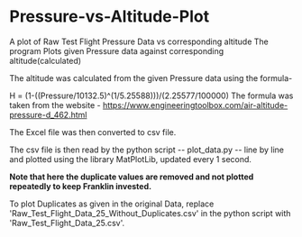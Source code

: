# Pressure-vs-Altitude-Plot
A plot of Raw Test Flight Pressure Data vs corresponding altitude
The program Plots given Pressure data against corresponding altitude(calculated)

The altitude was calculated from the given Pressure data using the formula-

H = (1-((Pressure/10132.5)^(1/5.25588)))/(2.25577/100000)
The formula was taken from the website - https://www.engineeringtoolbox.com/air-altitude-pressure-d_462.html

The Excel file was then converted to csv file.

The csv file is then read by the python script -- plot_data.py -- line by line and plotted using the library MatPlotLib, updated every 1 second.

**Note that here the duplicate values are removed and not plotted repeatedly to keep Franklin invested.**

To plot Duplicates as given in the original Data, replace 'Raw_Test_Flight_Data_25_Without_Duplicates.csv' in the python script with 'Raw_Test_Flight_Data_25.csv'.
